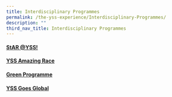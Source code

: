 ```yaml
---
title: Interdisciplinary Programmes
permalink: /the-yss-experience/Interdisciplinary-Programmes/
description: ""
third_nav_title: Interdisciplinary Programmes
---
```

#### [StAR @YSS!](https://yishunsec-moe-edu-sg-admin.cwp.sg/the-yss-experience/interdisciplinary-programmes/star-at-yss)

  

####  [YSS Amazing Race](https://yishunsec-moe-edu-sg-admin.cwp.sg/the-yss-experience/interdisciplinary-programmes/yss-amazing-race)

  
#### [Green Programme](https://yishunsec-moe-edu-sg-admin.cwp.sg/the-yss-experience/interdisciplinary-programmes/green-programme)

  

#### [YSS Goes Global](https://yishunsec-moe-edu-sg-admin.cwp.sg/the-yss-experience/interdisciplinary-programmes/yss-goes-global)
